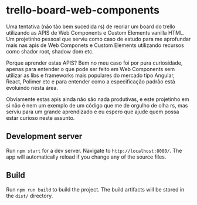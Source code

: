 # trello-board-web-components

Uma tentativa (não tão bem sucedida rs) de recriar um board do trello utilizando as APIS de Web Components e Custom Elements vanilla HTML.
Um projetinho pessoal que serviu como caso de estudo para me aprofundar mais nas apis de Web Componets e Custom Elements 
utilizando recursos como shador root, shadow dom etc.

Porque aprender estas APIS? Bem no meu caso foi por pura curiosidade, apenas para entender o que pode ser feito em Web Components sem utilizar as libs e frameworks mais populares do mercado tipo Angular, React, Polimer etc e para entender como a especificação padrão está evoluindo nesta área.

Obviamente estas apis ainda não são nada produtivas, e este projetinho em si não é nem um exemplo de um código que me de orgulho de olha rs, mas serviu para um grande aprendizado e eu espero que ajude quem possa estar curioso neste assunto.

## Development server

Run `npm start` for a dev server. Navigate to `http://localhost:8080/`. The app will automatically reload if you change any of the source files.


## Build

Run `npm run build` to build the project. The build artifacts will be stored in the `dist/` directory.



